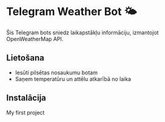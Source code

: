 # Telegram Weather Bot 🌤️

Šis Telegram bots sniedz laikapstākļu informāciju, izmantojot OpenWeatherMap API.

## Lietošana
- Iesūti pilsētas nosaukumu botam
- Saņem temperatūru un attēlu atkarībā no laika

## Instalācija
My first project
